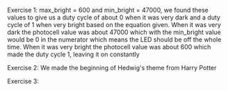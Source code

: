 Exercise 1: max_bright = 600 and min_bright = 47000, we found these values to give us a duty cycle of about 0 when it was very dark and a duty cycle of 1 when very bright based on the equation given. When it was very dark the photocell value was about 47000 which with the min_bright value would be 0 in the numerator which means the LED should be off the whole time. When it was very bright the photocell value was about 600 which made the duty cycle 1, leaving it on constantly 

Exercise 2: We made the beginning of Hedwig's theme from Harry Potter

Exercise 3: 
